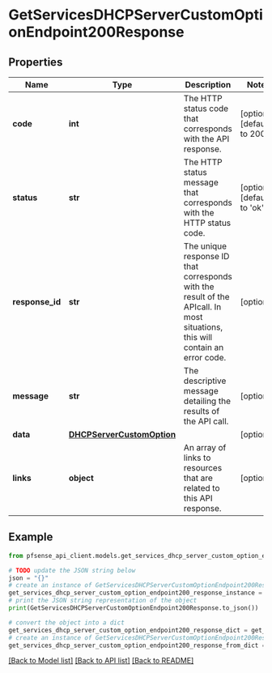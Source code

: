 # GetServicesDHCPServerCustomOptionEndpoint200Response


## Properties

Name | Type | Description | Notes
------------ | ------------- | ------------- | -------------
**code** | **int** | The HTTP status code that corresponds with the API response. | [optional] [default to 200]
**status** | **str** | The HTTP status message that corresponds with the HTTP status code. | [optional] [default to 'ok']
**response_id** | **str** | The unique response ID that corresponds with the result of the APIcall. In most situations, this will contain an error code. | [optional] 
**message** | **str** | The descriptive message detailing the results of the API call. | [optional] 
**data** | [**DHCPServerCustomOption**](DHCPServerCustomOption.md) |  | [optional] 
**links** | **object** | An array of links to resources that are related to this API response. | [optional] 

## Example

```python
from pfsense_api_client.models.get_services_dhcp_server_custom_option_endpoint200_response import GetServicesDHCPServerCustomOptionEndpoint200Response

# TODO update the JSON string below
json = "{}"
# create an instance of GetServicesDHCPServerCustomOptionEndpoint200Response from a JSON string
get_services_dhcp_server_custom_option_endpoint200_response_instance = GetServicesDHCPServerCustomOptionEndpoint200Response.from_json(json)
# print the JSON string representation of the object
print(GetServicesDHCPServerCustomOptionEndpoint200Response.to_json())

# convert the object into a dict
get_services_dhcp_server_custom_option_endpoint200_response_dict = get_services_dhcp_server_custom_option_endpoint200_response_instance.to_dict()
# create an instance of GetServicesDHCPServerCustomOptionEndpoint200Response from a dict
get_services_dhcp_server_custom_option_endpoint200_response_from_dict = GetServicesDHCPServerCustomOptionEndpoint200Response.from_dict(get_services_dhcp_server_custom_option_endpoint200_response_dict)
```
[[Back to Model list]](../README.md#documentation-for-models) [[Back to API list]](../README.md#documentation-for-api-endpoints) [[Back to README]](../README.md)


